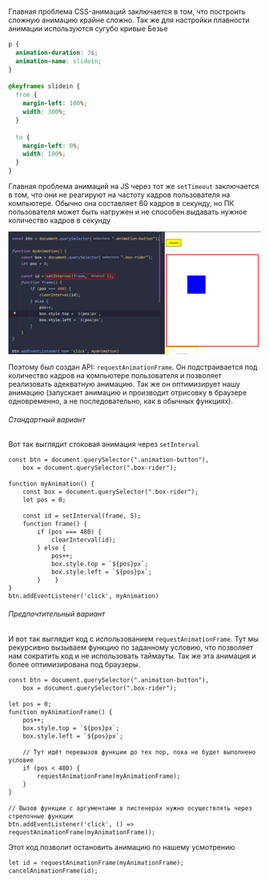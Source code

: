 
Главная проблема CSS-анимаций заключается в том, что построить сложную анимацию крайне сложно. Так же для настройки плавности анимации используются сугубо кривые Безье 

```CSS
p {
  animation-duration: 3s;
  animation-name: slidein;
}

@keyframes slidein {
  from {
    margin-left: 100%;
    width: 300%;
  }

  to {
    margin-left: 0%;
    width: 100%;
  }
}
```

Главная проблема анимаций на JS через тот же `setTimeout` заключается в том, что они не реагируют на частоту кадров пользователя на компьютере. Обычно она составляет 60 кадров в секунду, но ПК пользователя может быть нагружен и не способен выдавать нужное количество кадров в секунду

![](_png/Pasted%20image%2020221022102327.png)

Поэтому был создан API: `requestAnimationFrame`. Он подстраивается под количество кадров на компьютере пользователя и позволяет реализовать адекватную анимацию. Так же он оптимизирует нашу анимацию (запускает анимацию и производит отрисовку в браузере одновременно, а не последовательно, как в обычных функциях). 

###### Стандартный вариант
Вот так выглядит стоковая анимация через `setInterval`

```JS
const btn = document.querySelector(".animation-button"),  
    box = document.querySelector(".box-rider");

function myAnimation() {  
    const box = document.querySelector(".box-rider");  
    let pos = 0;  
  
    const id = setInterval(frame, 5);  
    function frame() {  
        if (pos === 480) {  
            clearInterval(id);  
        } else {  
            pos++;  
            box.style.top = `${pos}px`;  
            box.style.left = `${pos}px`;  
        }    }  
}  
btn.addEventListener('click', myAnimation)
```

###### Предпочтительный вариант
И вот так выглядит код с использованием `requestAnimationFrame`. Тут мы рекурсивно вызываем функцию по заданному условию, что позволяет нам сократить код и не использовать таймауты. Так же эта анимация и более оптимизирована под браузеры.

```JS
const btn = document.querySelector(".animation-button"),  
    box = document.querySelector(".box-rider");

let pos = 0;  
function myAnimationFrame() {  
    pos++;  
    box.style.top = `${pos}px`;  
    box.style.left = `${pos}px`;  

	// Тут идёт перевызов функции до тех пор, пока не будет выполнено условие
    if (pos < 480) {  
        requestAnimationFrame(myAnimationFrame);  
    }  
}  

// Вызов функции с аргументами в листенерах нужно осуществлять через стрелочные функции
btn.addEventListener('click', () => requestAnimationFrame(myAnimationFrame));
```

Этот код позволит остановить анимацию по нашему усмотрению

```JS
let id = requestAnimationFrame(myAnimationFrame);  
cancelAnimationFrame(id);
```